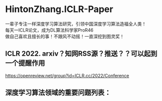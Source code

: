 
# HintonZhang.ICLR-Paper           
一辈子专注一样深度学习算法研究，引领中国深度学习算法造福全人类！                            
每天一ICLR论文，成为DL算法科学家ProR46         
做自己喜欢且擅长的事！不跟风不动摇！一直深挖到图灵奖！                
               



## ICLR 2022. arxiv？知网RSS源？推送？？可以起到一个提醒作用       
https://openreview.net/group?id=ICLR.cc/2022/Conference              




## 深度学习算法领域的重要问题列表：           
               
              

